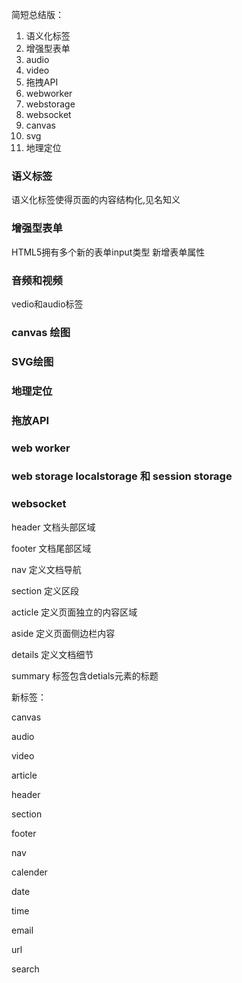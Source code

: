 简短总结版：

1. 语义化标签
2. 增强型表单
3. audio
4. video
5. 拖拽API
6. webworker
7. webstorage
8. websocket
9. canvas
10. svg
11. 地理定位

### 语义标签

语义化标签使得页面的内容结构化,见名知义

###  增强型表单

HTML5拥有多个新的表单input类型  新增表单属性

###  音频和视频

vedio和audio标签

###  canvas 绘图

###  SVG绘图

###  地理定位

###  拖放API

###  web worker

###  web storage  localstorage  和 session storage

###  websocket





header  文档头部区域

footer 文档尾部区域

nav 定义文档导航

section 定义区段

acticle 定义页面独立的内容区域

aside 定义页面侧边栏内容

details 定义文档细节

summary 标签包含detials元素的标题




新标签：

canvas

audio

video

article

header

section

footer

nav

calender

date

time

email

url

search